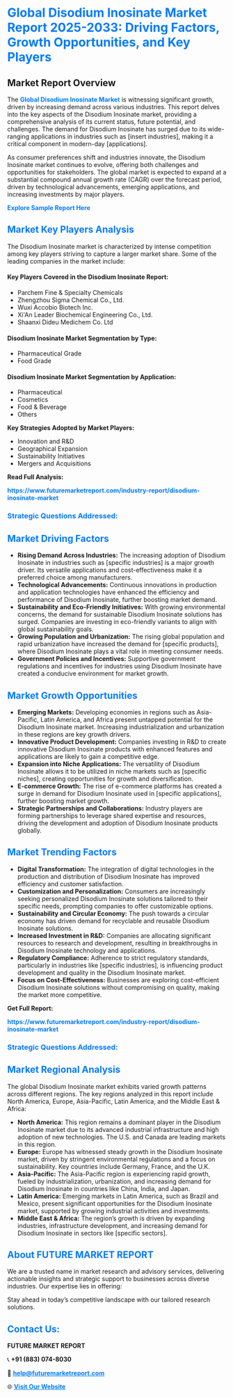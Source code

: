 <h1 style="color: #007BFF;">Global Disodium Inosinate Market Report 2025-2033: Driving Factors, Growth Opportunities, and Key Players</h1>

<section id="overview">
<h2>Market Report Overview</h2>
<p>The <a href="https://www.futuremarketreport.com/industry-report/disodium-inosinate-market" style="color: #007BFF; text-decoration: none;"><strong>Global Disodium Inosinate Market</strong></a> is witnessing significant growth, driven by increasing demand across various industries. This report delves into the key aspects of the Disodium Inosinate market, providing a comprehensive analysis of its current status, future potential, and challenges. The demand for Disodium Inosinate has surged due to its wide-ranging applications in industries such as [insert industries], making it a critical component in modern-day [applications].</p>
<p>As consumer preferences shift and industries innovate, the Disodium Inosinate market continues to evolve, offering both challenges and opportunities for stakeholders. The global market is expected to expand at a substantial compound annual growth rate (CAGR) over the forecast period, driven by technological advancements, emerging applications, and increasing investments by major players.</p>
</section>

<section id="overview">
<p><a href="https://www.futuremarketreport.com/request-sample/reportId=29675" style="color: #007BFF; text-decoration: none;"><strong>Explore Sample Report Here</strong></a></p>
</section>

<section id="key-players">
<h2 style="color: #007BFF;">Market Key Players Analysis</h2>
<p>The Disodium Inosinate market is characterized by intense competition among key players striving to capture a larger market share. Some of the leading companies in the market include:</p>
<h4>Key Players Covered in the Disodium Inosinate Report:</h4>
<ul><li>Parchem Fine &amp; Specialty Chemicals</li><li>Zhengzhou Sigma Chemical Co., Ltd.</li><li>Wuxi Accobio Biotech Inc.</li><li>Xi&#039;An Leader Biochemical Engineering Co., Ltd.</li><li>Shaanxi Dideu Medichem Co. Ltd</li></ul>
<h4>Disodium Inosinate Market Segmentation by Type:</h4>
<ul><li>Pharmaceutical Grade</li><li>Food Grade</li></ul>

<h4>Disodium Inosinate Market Segmentation by Application:</h4>
<ul><li>Pharmaceutical</li><li>Cosmetics</li><li>Food &amp; Beverage</li><li>Others</li></ul>
<p><strong>Key Strategies Adopted by Market Players:</strong></p>
<ul>
<li>Innovation and R&D</li>
<li>Geographical Expansion</li>
<li>Sustainability Initiatives</li>
<li>Mergers and Acquisitions</li>
</ul>
</section>

<section>
<p><strong>Read Full Analysis: </strong></p><a href="https://www.futuremarketreport.com/industry-report/disodium-inosinate-market" style="color: #007BFF; text-decoration: none;"><strong>https://www.futuremarketreport.com/industry-report/disodium-inosinate-market</strong></a>
<h3 style="color: #007BFF;">Strategic Questions Addressed:</h3>
</section>

<section id="driving-factors">
<h2 style="color: #007BFF;">Market Driving Factors</h2>
<ul>
<li><strong>Rising Demand Across Industries:</strong> The increasing adoption of Disodium Inosinate in industries such as [specific industries] is a major growth driver. Its versatile applications and cost-effectiveness make it a preferred choice among manufacturers.</li>
<li><strong>Technological Advancements:</strong> Continuous innovations in production and application technologies have enhanced the efficiency and performance of Disodium Inosinate, further boosting market demand.</li>
<li><strong>Sustainability and Eco-Friendly Initiatives:</strong> With growing environmental concerns, the demand for sustainable Disodium Inosinate solutions has surged. Companies are investing in eco-friendly variants to align with global sustainability goals.</li>
<li><strong>Growing Population and Urbanization:</strong> The rising global population and rapid urbanization have increased the demand for [specific products], where Disodium Inosinate plays a vital role in meeting consumer needs.</li>
<li><strong>Government Policies and Incentives:</strong> Supportive government regulations and incentives for industries using Disodium Inosinate have created a conducive environment for market growth.</li>
</ul>
</section>

<section id="growth-opportunities">
<h2 style="color: #007BFF;">Market Growth Opportunities</h2>
<ul>
<li><strong>Emerging Markets:</strong> Developing economies in regions such as Asia-Pacific, Latin America, and Africa present untapped potential for the Disodium Inosinate market. Increasing industrialization and urbanization in these regions are key growth drivers.</li>
<li><strong>Innovative Product Development:</strong> Companies investing in R&D to create innovative Disodium Inosinate products with enhanced features and applications are likely to gain a competitive edge.</li>
<li><strong>Expansion into Niche Applications:</strong> The versatility of Disodium Inosinate allows it to be utilized in niche markets such as [specific niches], creating opportunities for growth and diversification.</li>
<li><strong>E-commerce Growth:</strong> The rise of e-commerce platforms has created a surge in demand for Disodium Inosinate used in [specific applications], further boosting market growth.</li>
<li><strong>Strategic Partnerships and Collaborations:</strong> Industry players are forming partnerships to leverage shared expertise and resources, driving the development and adoption of Disodium Inosinate products globally.</li>
</ul>
</section>

<section id="trending-factors">
<h2 style="color: #007BFF;">Market Trending Factors</h2>
<ul>
<li><strong>Digital Transformation:</strong> The integration of digital technologies in the production and distribution of Disodium Inosinate has improved efficiency and customer satisfaction.</li>
<li><strong>Customization and Personalization:</strong> Consumers are increasingly seeking personalized Disodium Inosinate solutions tailored to their specific needs, prompting companies to offer customizable options.</li>
<li><strong>Sustainability and Circular Economy:</strong> The push towards a circular economy has driven demand for recyclable and reusable Disodium Inosinate solutions.</li>
<li><strong>Increased Investment in R&D:</strong> Companies are allocating significant resources to research and development, resulting in breakthroughs in Disodium Inosinate technology and applications.</li>
<li><strong>Regulatory Compliance:</strong> Adherence to strict regulatory standards, particularly in industries like [specific industries], is influencing product development and quality in the Disodium Inosinate market.</li>
<li><strong>Focus on Cost-Effectiveness:</strong> Businesses are exploring cost-efficient Disodium Inosinate solutions without compromising on quality, making the market more competitive.</li>
</ul>
</section>

<section>
<p><strong>Get Full Report: </strong></p><a href="https://www.futuremarketreport.com/industry-report/disodium-inosinate-market" style="color: #007BFF; text-decoration: none;"><strong>https://www.futuremarketreport.com/industry-report/disodium-inosinate-market</strong></a>
<h3 style="color: #007BFF;">Strategic Questions Addressed:</h3>
</section>


<section id="regional-analysis">
<h2 style="color: #007BFF;">Market Regional Analysis</h2>
<p>The global Disodium Inosinate market exhibits varied growth patterns across different regions. The key regions analyzed in this report include North America, Europe, Asia-Pacific, Latin America, and the Middle East & Africa:</p>
<ul>
<li><strong>North America:</strong> This region remains a dominant player in the Disodium Inosinate market due to its advanced industrial infrastructure and high adoption of new technologies. The U.S. and Canada are leading markets in this region.</li>
<li><strong>Europe:</strong> Europe has witnessed steady growth in the Disodium Inosinate market, driven by stringent environmental regulations and a focus on sustainability. Key countries include Germany, France, and the U.K.</li>
<li><strong>Asia-Pacific:</strong> The Asia-Pacific region is experiencing rapid growth, fueled by industrialization, urbanization, and increasing demand for Disodium Inosinate in countries like China, India, and Japan.</li>
<li><strong>Latin America:</strong> Emerging markets in Latin America, such as Brazil and Mexico, present significant opportunities for the Disodium Inosinate market, supported by growing industrial activities and investments.</li>
<li><strong>Middle East & Africa:</strong> The region’s growth is driven by expanding industries, infrastructure development, and increasing demand for Disodium Inosinate in sectors like [specific sectors].</li>
</ul>
</section>

<footer>
<h2 style="color: #007BFF;">About FUTURE MARKET REPORT</h2>
<p>We are a trusted name in market research and advisory services, delivering actionable insights and strategic support to businesses across diverse industries. Our expertise lies in offering:</p>

<p>Stay ahead in today’s competitive landscape with our tailored research solutions.</p>

<h2 style="color: #007BFF;">Contact Us:</h2>
<p><strong>FUTURE MARKET REPORT</strong></p>
<p>📞 <strong>+91 (883) 074-8030</strong></p>
<p>📧 <strong><a href="mailto:help@futuremarketreport.com" style="color: #007BFF;">help@futuremarketreport.com</a></strong></p>
<p>🌐 <strong><a href="https://www.futuremarketreport.com/" style="color: #007BFF;">Visit Our Website</a></strong></p>
</footer>